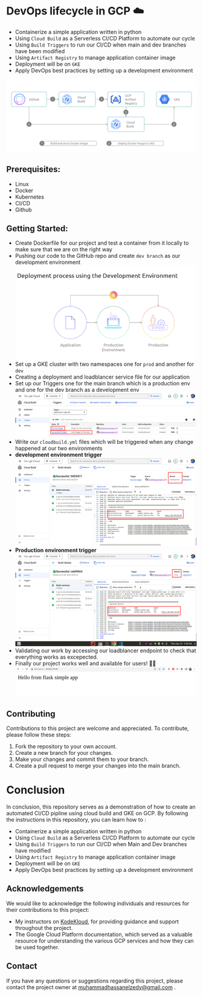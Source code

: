 # DevOps lifecycle in GCP :cloud:

- Containerize a simple application written in python
- Using `Cloud Build` as a Serverless CI/CD Platform to automate our cycle
- Using `Build Triggers` to run our CI/CD when main and dev branches have been modified
- Using `Artifact Registry` to manage application container image
- Deployment will be on `GKE`
- Apply DevOps best practices by setting up a development environment

![Project Diagram](Diagram.png)

## Prerequisites:
- Linux
- Docker
- Kubernetes
- CI/CD
- Github

## Getting Started:
- Create Dockerfile for our project and test a container from it locally to make sure that we are on the right way
- Pushing our code to the GitHub repo and create `dev branch` as our development environment
![Project Diagram](screenshots/Deployment_process_using_the_Development_Environment.png)
- Set up a GKE cluster with two namespaces one for `prod` and another for `dev`
- Creating a deployment and loadblancer service file for our application
- Set up our Triggers one for the main branch which is a production env and one for the dev branch as a development env
![Project Diagram](screenshots/triggers.png)
- Write our `cloudbuild.yml` files which will be triggered when any change happened at our two environments
- **development environment trigger**
![Project Diagram](screenshots/dev_env_trigger.png)
- **Production environment trigger**
![Project Diagram](screenshots/prod_env_trigger.png)
- Validating our work by accessing our loadblancer endpoint to check that everything works as excepected.
- Finally our project works well and available for users! :tada::tada:
![Project Diagram](screenshots/accessing_lp_endpoint.png)
## Contributing
Contributions to this project are welcome and appreciated. To contribute, please follow these steps:
1. Fork the repository to your own account.
2. Create a new branch for your changes.
3. Make your changes and commit them to your branch.
4. Create a pull request to merge your changes into the main branch.
# Conclusion
In conclusion, this repository serves as a demonstration of how to create an automated CI/CD pipline using cloud build and GKE on GCP.
By following the instructions in this repository, you can learn how to : 
- Containerize a simple application written in python
- Using `Cloud Build` as a Serverless CI/CD Platform to automate our cycle
- Using `Build Triggers` to run our CI/CD when Main and Dev branches have modified
- Using `Artifact Registry` to manage application container image
- Deployment will be on `GKE`
- Apply DevOps best practices by setting up a development environment
## Acknowledgements
We would like to acknowledge the following individuals and resources for their contributions to this project:

- My instructors on [KodeKloud](https://github.com/kodekloudhub), for providing guidance and support throughout the project.
- The Google Cloud Platform documentation, which served as a valuable resource for understanding the various GCP services and how they can be used together.
## Contact
If you have any questions or suggestions regarding this project, please contact the project owner at muhammadhassanelzedy@gmail.com .
